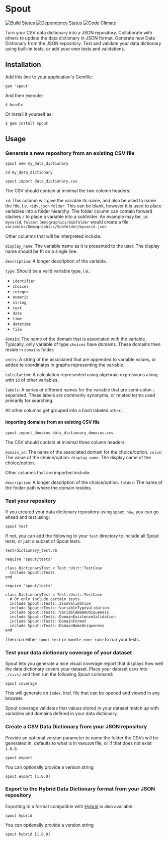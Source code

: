 # Spout

[![Build Status](https://travis-ci.org/sleepepi/spout.png?branch=master)](https://travis-ci.org/sleepepi/spout)
[![Dependency Status](https://gemnasium.com/sleepepi/spout.png)](https://gemnasium.com/sleepepi/spout)
[![Code Climate](https://codeclimate.com/github/sleepepi/spout.png)](https://codeclimate.com/github/sleepepi/spout)

Turn your CSV data dictionary into a JSON repository. Collaborate with others to update the data dictionary in JSON format. Generate new Data Dictionary from the JSON repository. Test and validate your data dictionary using built-in tests, or add your own tests and validations.

## Installation

Add this line to your application's Gemfile:

    gem 'spout'

And then execute:

    $ bundle

Or install it yourself as:

    $ gem install spout

## Usage

### Generate a new repository from an existing CSV file

```
spout new my_data_dictionary

cd my_data_dictionary

spout import data_dictionary.csv
```

The CSV should contain at minimal the two column headers:

`id`: This column will give the variable its name, and also be used to name the file, i.e. `<id>.json`
`folder`: This can be blank, however it is used to place variables into a folder hiearchy. The folder column can contain forward slashes `/` to place a variable into a subfolder. An example may be, `id`: `myvarid`, `folder`: `Demographics/Subfolder` would create a file `variables/Demographics/Subfolder/myvarid.json`

Other columns that will be interpreted include:

`display_name`: The variable name as it is presented to the user. The display name should be fit on a single line.

`description`: A longer description of the variable.

`type`: Should be a valid variable type, i.e.:
  - `identifier`
  - `choices`
  - `integer`
  - `numeric`
  - `string`
  - `text`
  - `date`
  - `time`
  - `datetime`
  - `file`

`domain`: The name of the domain that is associated with the variable. Typically, only variable of type `choices` have domains.  These domains then reside in `domains` folder.

`units`: A string of the associated that are appended to variable values, or added to coordinates in graphs representing the variable.

`calculation`: A calculation represented using algebraic expressions along with `id` of other variables.

`labels`: A series of different names for the variable that are semi-colon `;` separated. These labels are commonly synonyms, or related terms used primarily for searching.

All other columns get grouped into a hash labeled `other`.

#### Importing domains from an existing CSV file

```
spout import_domains data_dictionary_domains.csv
```

The CSV should contain at minimal three column headers:

`domain_id`: The name of the associated domain for the choice/option.
`value`: The value of the choice/option.
`display_name`: The display name of the choice/option.

Other columns that are imported include:

`description`: A longer description of the choice/option.
`folder`: The name of the folder path where the domain resides.


### Test your repository

If you created your data dictionary repository using `spout new`, you can go ahead and test using:

```
spout test
```

If not, you can add the following to your `test` directory to include all Spout tests, or just a subset of Spout tests.

`test/dictionary_test.rb`

```
require 'spout/tests'

class DictionaryTest < Test::Unit::TestCase
  include Spout::Tests
end
```

```
require 'spout/tests'

class DictionaryTest < Test::Unit::TestCase
  # Or only include certain tests
  include Spout::Tests::JsonValidation
  include Spout::Tests::VariableTypeValidation
  include Spout::Tests::VariableNameUniqueness
  include Spout::Tests::DomainExistenceValidation
  include Spout::Tests::DomainFormat
  include Spout::Tests::DomainNameUniqueness
end
```

Then run either `spout test` or `bundle exec rake` to run your tests.


### Test your data dictionary coverage of your dataset

Spout lets you generate a nice visual coverage report that displays how well the data dictionary covers your dataset. Place your dataset csvs into `./csvs/` and then run the following Spout command:

```
spout coverage
```

This will generate an `index.html` file that can be opened and viewed in any browser.

Spout coverage validates that values stored in your dataset match up with variables and domains defined in your data dictionary.

### Create a CSV Data Dictionary from your JSON repository

Provide an optional version parameter to name the folder the CSVs will be generated in, defaults to what is in `VERSION` file, or if that does not exist `1.0.0`.

```
spout export
```

You can optionally provide a version string

```
spout export [1.0.0]
```


### Export to the Hybrid Data Dictionary format from your JSON repository

Exporting to a format compatible with [Hybrid](https://github.com/sleepepi/hybrid) is also available.

```
spout hybrid
```

You can optionally provide a version string

```
spout hybrid [1.0.0]
```
